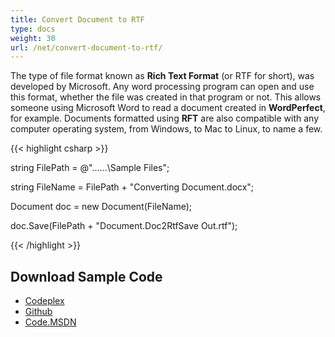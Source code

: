 ```yaml
---
title: Convert Document to RTF
type: docs
weight: 30
url: /net/convert-document-to-rtf/
---
```


The type of file format known as **Rich Text Format** (or RTF for short), was developed by Microsoft. Any word processing program can open and use this format, whether the file was created in that program or not. This allows someone using Microsoft Word to read a document created in **WordPerfect**, for example. Documents formatted using **RFT** are also compatible with any computer operating system, from Windows, to Mac to Linux, to name a few.

{{< highlight csharp >}}

 string FilePath = @"..\..\..\Sample Files\";

string FileName = FilePath + "Converting Document.docx";

Document doc = new Document(FileName);

doc.Save(FilePath + "Document.Doc2RtfSave Out.rtf");

{{< /highlight >}}
## **Download Sample Code**
- [Codeplex](https://asposeopenxml.codeplex.com/releases/view/617779)
- [Github](https://github.com/aspose-words/Aspose.Words-for-.NET/releases/tag/MissingFeaturesofOpenXMLWordsv1.1)
- [Code.MSDN](https://code.msdn.microsoft.com/Missing-Features-in-6a2c882b)
